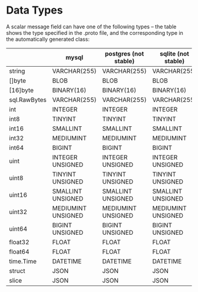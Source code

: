 # Data Types

A scalar message field can have one of the following types – the table shows the type specified in the .proto file, and the corresponding type in the automatically generated class:

|              | mysql              | postgres (not stable) | sqlite (not stable) |
| ------------ | ------------------ | --------------------- | ------------------- |
| string       | VARCHAR(255)       | VARCHAR(255)          | VARCHAR(255)        |
| []byte       | BLOB               | BLOB                  | BLOB                |
| [16]byte     | BINARY(16)         | BINARY(16)            | BINARY(16)          |
| sql.RawBytes | VARCHAR(255)       | VARCHAR(255)          | VARCHAR(255)        |
| int          | INTEGER            | INTEGER               | INTEGER             |
| int8         | TINYINT            | TINYINT               | TINYINT             |
| int16        | SMALLINT           | SMALLINT              | SMALLINT            |
| int32        | MEDIUMINT          | MEDIUMINT             | MEDIUMINT           |
| int64        | BIGINT             | BIGINT                | BIGINT              |
| uint         | INTEGER UNSIGNED   | INTEGER UNSIGNED      | INTEGER UNSIGNED    |
| uint8        | TINYINT UNSIGNED   | TINYINT UNSIGNED      | TINYINT UNSIGNED    |
| uint16       | SMALLINT UNSIGNED  | SMALLINT UNSIGNED     | SMALLINT UNSIGNED   |
| uint32       | MEDIUMINT UNSIGNED | MEDIUMINT UNSIGNED    | MEDIUMINT UNSIGNED  |
| uint64       | BIGINT UNSIGNED    | BIGINT UNSIGNED       | BIGINT UNSIGNED     |
| float32      | FLOAT              | FLOAT                 | FLOAT               |
| float64      | FLOAT              | FLOAT                 | FLOAT               |
| time.Time    | DATETIME           | DATETIME              | DATETIME            |
| struct       | JSON               | JSON                  | JSON                |
| slice        | JSON               | JSON                  | JSON                |

